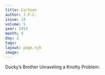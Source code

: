 ```yaml
---
title: Cartoon
author: J.P.C.
issue: 14
volume: 5
year: 1913
month: 9
day: 2
tags:
layout: page.njk
image:
---
```

Ducky’s Brother Unraveling a Knotty Problem.

